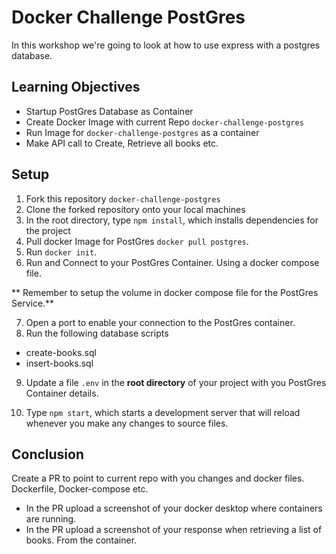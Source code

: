 # Docker Challenge PostGres

In this workshop we're going to look at how to use express with a postgres database.

## Learning Objectives
* Startup PostGres Database as Container
* Create Docker Image with current Repo `docker-challenge-postgres`
* Run Image for `docker-challenge-postgres` as a container
* Make API call to Create, Retrieve all books etc.

## Setup

1. Fork this repository `docker-challenge-postgres`
2. Clone the forked repository onto your local machines
3. In the root directory, type `npm install`, which installs dependencies for the project
4. Pull docker Image for PostGres `docker pull postgres`.
5. Run `docker init`.
6. Run and Connect to your PostGres Container. Using a docker compose file. 

** Remember to setup the volume in docker compose file for the PostGres Service.**

7. Open a port to enable your connection to the PostGres container.
8. Run the following database scripts
  * create-books.sql
  * insert-books.sql

9. Update a file `.env` in the __root directory__ of your project with you PostGres Container details. 

10. Type `npm start`, which starts a development server that will reload whenever you make any changes to source files.

## Conclusion
Create a PR to point to current repo with you changes and docker files. Dockerfile, Docker-compose etc. 
* In the PR upload a screenshot of your docker desktop where containers are running. 
* In the PR upload a screenshot of your response when retrieving a list of books. From the container.